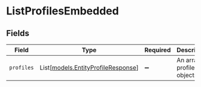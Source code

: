 # ListProfilesEmbedded


## Fields

| Field                                                                    | Type                                                                     | Required                                                                 | Description                                                              |
| ------------------------------------------------------------------------ | ------------------------------------------------------------------------ | ------------------------------------------------------------------------ | ------------------------------------------------------------------------ |
| `profiles`                                                               | List[[models.EntityProfileResponse](../models/entityprofileresponse.md)] | :heavy_minus_sign:                                                       | An array of profile objects.                                             |